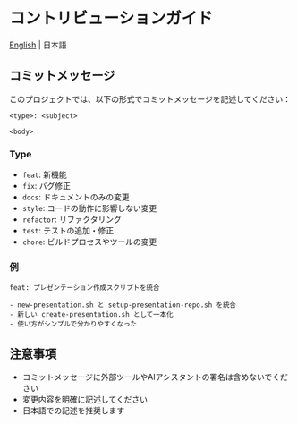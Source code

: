 # コントリビューションガイド

[English](contributing.en.md) | 日本語

## コミットメッセージ

このプロジェクトでは、以下の形式でコミットメッセージを記述してください：

```
<type>: <subject>

<body>
```

### Type
- `feat`: 新機能
- `fix`: バグ修正
- `docs`: ドキュメントのみの変更
- `style`: コードの動作に影響しない変更
- `refactor`: リファクタリング
- `test`: テストの追加・修正
- `chore`: ビルドプロセスやツールの変更

### 例

```
feat: プレゼンテーション作成スクリプトを統合

- new-presentation.sh と setup-presentation-repo.sh を統合
- 新しい create-presentation.sh として一本化
- 使い方がシンプルで分かりやすくなった
```

## 注意事項

- コミットメッセージに外部ツールやAIアシスタントの署名は含めないでください
- 変更内容を明確に記述してください
- 日本語での記述を推奨します